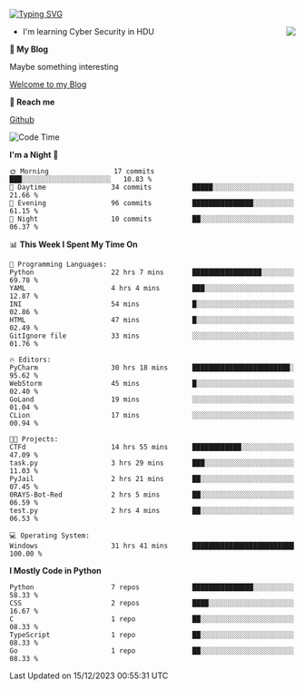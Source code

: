 [![Typing SVG](https://readme-typing-svg.herokuapp.com?font=Fira+Code&pause=1000&random=false&width=450&height=60&lines=Hello+%F0%9F%91%8B%F0%9F%8F%BB;I'm+JBNRZ)](https://git.io/typing-svg)

<a href="#">
  <img align="right" src="https://github-readme-stats.vercel.app/api?username=JBNRZ&show_icons=true&bg_color=15,f2f7fd,E0EAFC" />
</a>

- I'm learning Cyber Security in HDU

 **🌱 My Blog**

Maybe something interesting

[Welcome to my Blog](https://jbnrz.com.cn/)

 **💬 Reach me** 

[Github](https://github.com/JBNRZ)


<!--START_SECTION:waka-->
![Code Time](http://img.shields.io/badge/Code%20Time-184%20hrs%2039%20mins-blue)

**I'm a Night 🦉** 

```text
🌞 Morning                17 commits          ███░░░░░░░░░░░░░░░░░░░░░░   10.83 % 
🌆 Daytime                34 commits          █████░░░░░░░░░░░░░░░░░░░░   21.66 % 
🌃 Evening                96 commits          ███████████████░░░░░░░░░░   61.15 % 
🌙 Night                  10 commits          ██░░░░░░░░░░░░░░░░░░░░░░░   06.37 % 
```


📊 **This Week I Spent My Time On** 

```text
💬 Programming Languages: 
Python                   22 hrs 7 mins       █████████████████░░░░░░░░   69.78 % 
YAML                     4 hrs 4 mins        ███░░░░░░░░░░░░░░░░░░░░░░   12.87 % 
INI                      54 mins             █░░░░░░░░░░░░░░░░░░░░░░░░   02.86 % 
HTML                     47 mins             █░░░░░░░░░░░░░░░░░░░░░░░░   02.49 % 
GitIgnore file           33 mins             ░░░░░░░░░░░░░░░░░░░░░░░░░   01.76 % 

🔥 Editors: 
PyCharm                  30 hrs 18 mins      ████████████████████████░   95.62 % 
WebStorm                 45 mins             █░░░░░░░░░░░░░░░░░░░░░░░░   02.40 % 
GoLand                   19 mins             ░░░░░░░░░░░░░░░░░░░░░░░░░   01.04 % 
CLion                    17 mins             ░░░░░░░░░░░░░░░░░░░░░░░░░   00.94 % 

🐱‍💻 Projects: 
CTFd                     14 hrs 55 mins      ████████████░░░░░░░░░░░░░   47.09 % 
task.py                  3 hrs 29 mins       ███░░░░░░░░░░░░░░░░░░░░░░   11.03 % 
PyJail                   2 hrs 21 mins       ██░░░░░░░░░░░░░░░░░░░░░░░   07.45 % 
0RAYS-Bot-Red            2 hrs 5 mins        ██░░░░░░░░░░░░░░░░░░░░░░░   06.59 % 
test.py                  2 hrs 4 mins        ██░░░░░░░░░░░░░░░░░░░░░░░   06.53 % 

💻 Operating System: 
Windows                  31 hrs 41 mins      █████████████████████████   100.00 % 
```

**I Mostly Code in Python** 

```text
Python                   7 repos             ███████████████░░░░░░░░░░   58.33 % 
CSS                      2 repos             ████░░░░░░░░░░░░░░░░░░░░░   16.67 % 
C                        1 repo              ██░░░░░░░░░░░░░░░░░░░░░░░   08.33 % 
TypeScript               1 repo              ██░░░░░░░░░░░░░░░░░░░░░░░   08.33 % 
Go                       1 repo              ██░░░░░░░░░░░░░░░░░░░░░░░   08.33 % 
```




 Last Updated on 15/12/2023 00:55:31 UTC
<!--END_SECTION:waka-->
